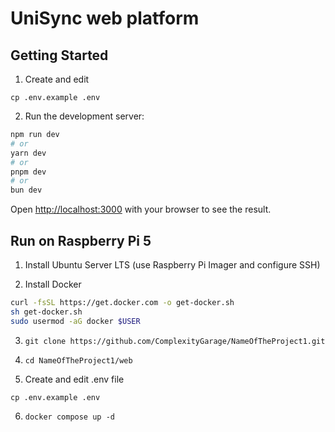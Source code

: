 # UniSync web platform

## Getting Started

1. Create and edit

`cp .env.example .env`

2. Run the development server:

```bash
npm run dev
# or
yarn dev
# or
pnpm dev
# or
bun dev
```

Open [http://localhost:3000](http://localhost:3000) with your browser to see the result.

## Run on Raspberry Pi 5

1. Install Ubuntu Server LTS (use Raspberry Pi Imager and configure SSH)

2. Install Docker 
```bash
curl -fsSL https://get.docker.com -o get-docker.sh
sh get-docker.sh
sudo usermod -aG docker $USER
```

3. `git clone https://github.com/ComplexityGarage/NameOfTheProject1.git`

4. `cd NameOfTheProject1/web`

5. Create and edit .env file

`cp .env.example .env`

6. `docker compose up -d`